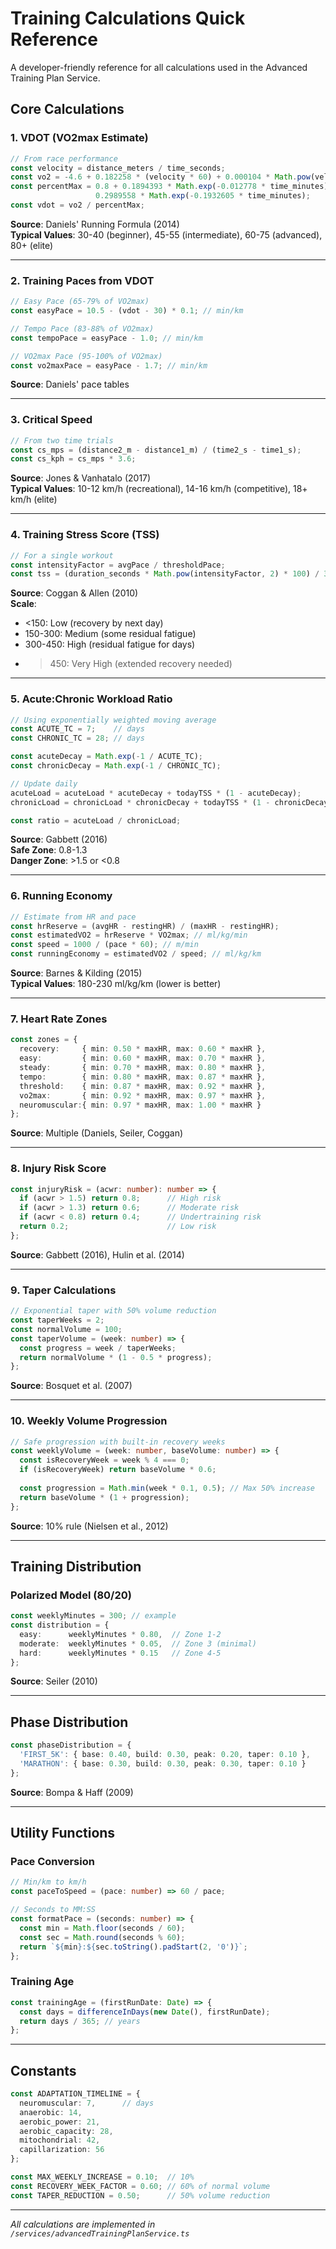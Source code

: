 # Training Calculations Quick Reference

A developer-friendly reference for all calculations used in the Advanced Training Plan Service.

## Core Calculations

### 1. VDOT (VO2max Estimate)
```typescript
// From race performance
const velocity = distance_meters / time_seconds;
const vo2 = -4.6 + 0.182258 * (velocity * 60) + 0.000104 * Math.pow(velocity * 60, 2);
const percentMax = 0.8 + 0.1894393 * Math.exp(-0.012778 * time_minutes) + 
                   0.2989558 * Math.exp(-0.1932605 * time_minutes);
const vdot = vo2 / percentMax;
```

**Source**: Daniels' Running Formula (2014)  
**Typical Values**: 30-40 (beginner), 45-55 (intermediate), 60-75 (advanced), 80+ (elite)

---

### 2. Training Paces from VDOT
```typescript
// Easy Pace (65-79% of VO2max)
const easyPace = 10.5 - (vdot - 30) * 0.1; // min/km

// Tempo Pace (83-88% of VO2max)  
const tempoPace = easyPace - 1.0; // min/km

// VO2max Pace (95-100% of VO2max)
const vo2maxPace = easyPace - 1.7; // min/km
```

**Source**: Daniels' pace tables

---

### 3. Critical Speed
```typescript
// From two time trials
const cs_mps = (distance2_m - distance1_m) / (time2_s - time1_s);
const cs_kph = cs_mps * 3.6;
```

**Source**: Jones & Vanhatalo (2017)  
**Typical Values**: 10-12 km/h (recreational), 14-16 km/h (competitive), 18+ km/h (elite)

---

### 4. Training Stress Score (TSS)
```typescript
// For a single workout
const intensityFactor = avgPace / thresholdPace;
const tss = (duration_seconds * Math.pow(intensityFactor, 2) * 100) / 3600;
```

**Source**: Coggan & Allen (2010)  
**Scale**: 
- <150: Low (recovery by next day)
- 150-300: Medium (some residual fatigue)
- 300-450: High (residual fatigue for days)
- >450: Very High (extended recovery needed)

---

### 5. Acute:Chronic Workload Ratio
```typescript
// Using exponentially weighted moving average
const ACUTE_TC = 7;    // days
const CHRONIC_TC = 28; // days

const acuteDecay = Math.exp(-1 / ACUTE_TC);
const chronicDecay = Math.exp(-1 / CHRONIC_TC);

// Update daily
acuteLoad = acuteLoad * acuteDecay + todayTSS * (1 - acuteDecay);
chronicLoad = chronicLoad * chronicDecay + todayTSS * (1 - chronicDecay);

const ratio = acuteLoad / chronicLoad;
```

**Source**: Gabbett (2016)  
**Safe Zone**: 0.8-1.3  
**Danger Zone**: >1.5 or <0.8

---

### 6. Running Economy
```typescript
// Estimate from HR and pace
const hrReserve = (avgHR - restingHR) / (maxHR - restingHR);
const estimatedVO2 = hrReserve * VO2max; // ml/kg/min
const speed = 1000 / (pace * 60); // m/min
const runningEconomy = estimatedVO2 / speed; // ml/kg/km
```

**Source**: Barnes & Kilding (2015)  
**Typical Values**: 180-230 ml/kg/km (lower is better)

---

### 7. Heart Rate Zones
```typescript
const zones = {
  recovery:     { min: 0.50 * maxHR, max: 0.60 * maxHR },
  easy:         { min: 0.60 * maxHR, max: 0.70 * maxHR },
  steady:       { min: 0.70 * maxHR, max: 0.80 * maxHR },
  tempo:        { min: 0.80 * maxHR, max: 0.87 * maxHR },
  threshold:    { min: 0.87 * maxHR, max: 0.92 * maxHR },
  vo2max:       { min: 0.92 * maxHR, max: 0.97 * maxHR },
  neuromuscular:{ min: 0.97 * maxHR, max: 1.00 * maxHR }
};
```

**Source**: Multiple (Daniels, Seiler, Coggan)

---

### 8. Injury Risk Score
```typescript
const injuryRisk = (acwr: number): number => {
  if (acwr > 1.5) return 0.8;      // High risk
  if (acwr > 1.3) return 0.6;      // Moderate risk  
  if (acwr < 0.8) return 0.4;      // Undertraining risk
  return 0.2;                      // Low risk
};
```

**Source**: Gabbett (2016), Hulin et al. (2014)

---

### 9. Taper Calculations
```typescript
// Exponential taper with 50% volume reduction
const taperWeeks = 2;
const normalVolume = 100;
const taperVolume = (week: number) => {
  const progress = week / taperWeeks;
  return normalVolume * (1 - 0.5 * progress);
};
```

**Source**: Bosquet et al. (2007)

---

### 10. Weekly Volume Progression
```typescript
// Safe progression with built-in recovery weeks
const weeklyVolume = (week: number, baseVolume: number) => {
  const isRecoveryWeek = week % 4 === 0;
  if (isRecoveryWeek) return baseVolume * 0.6;
  
  const progression = Math.min(week * 0.1, 0.5); // Max 50% increase
  return baseVolume * (1 + progression);
};
```

**Source**: 10% rule (Nielsen et al., 2012)

---

## Training Distribution

### Polarized Model (80/20)
```typescript
const weeklyMinutes = 300; // example
const distribution = {
  easy:      weeklyMinutes * 0.80,  // Zone 1-2
  moderate:  weeklyMinutes * 0.05,  // Zone 3 (minimal)
  hard:      weeklyMinutes * 0.15   // Zone 4-5
};
```

**Source**: Seiler (2010)

---

## Phase Distribution
```typescript
const phaseDistribution = {
  'FIRST_5K': { base: 0.40, build: 0.30, peak: 0.20, taper: 0.10 },
  'MARATHON': { base: 0.30, build: 0.30, peak: 0.30, taper: 0.10 }
};
```

**Source**: Bompa & Haff (2009)

---

## Utility Functions

### Pace Conversion
```typescript
// Min/km to km/h
const paceToSpeed = (pace: number) => 60 / pace;

// Seconds to MM:SS
const formatPace = (seconds: number) => {
  const min = Math.floor(seconds / 60);
  const sec = Math.round(seconds % 60);
  return `${min}:${sec.toString().padStart(2, '0')}`;
};
```

### Training Age
```typescript
const trainingAge = (firstRunDate: Date) => {
  const days = differenceInDays(new Date(), firstRunDate);
  return days / 365; // years
};
```

---

## Constants

```typescript
const ADAPTATION_TIMELINE = {
  neuromuscular: 7,      // days
  anaerobic: 14,
  aerobic_power: 21,
  aerobic_capacity: 28,
  mitochondrial: 42,
  capillarization: 56
};

const MAX_WEEKLY_INCREASE = 0.10;  // 10%
const RECOVERY_WEEK_FACTOR = 0.60; // 60% of normal volume
const TAPER_REDUCTION = 0.50;      // 50% volume reduction
```

---

*All calculations are implemented in `/services/advancedTrainingPlanService.ts`*